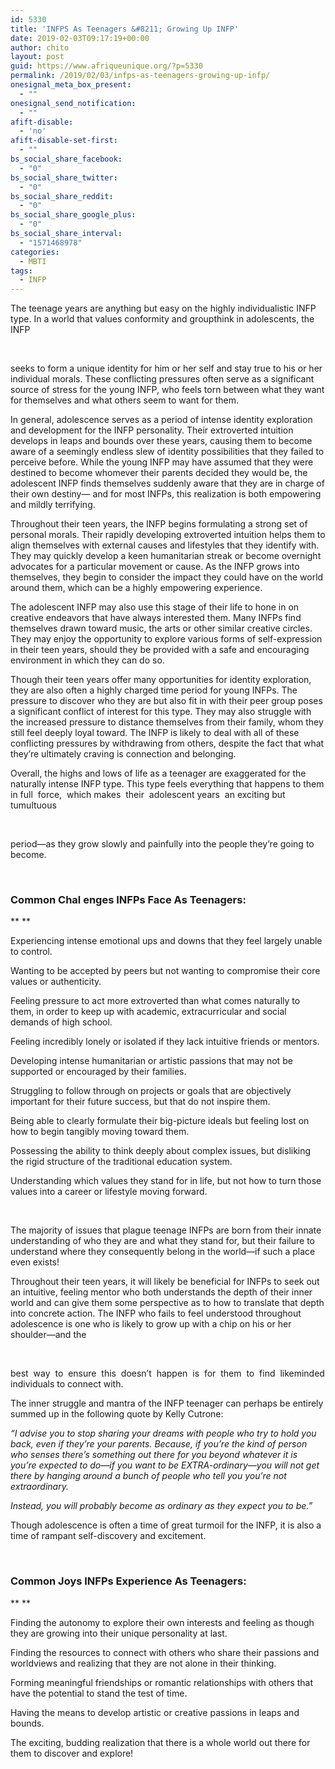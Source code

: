 ```yaml
---
id: 5330
title: 'INFPS As Teenagers &#8211; Growing Up INFP'
date: 2019-02-03T09:17:19+00:00
author: chito
layout: post
guid: https://www.afriqueunique.org/?p=5330
permalink: /2019/02/03/infps-as-teenagers-growing-up-infp/
onesignal_meta_box_present:
  - ""
onesignal_send_notification:
  - ""
afift-disable:
  - 'no'
afift-disable-set-first:
  - ""
bs_social_share_facebook:
  - "0"
bs_social_share_twitter:
  - "0"
bs_social_share_reddit:
  - "0"
bs_social_share_google_plus:
  - "0"
bs_social_share_interval:
  - "1571468978"
categories:
  - MBTI
tags:
  - INFP
---
```

The teenage years are anything but easy on the highly individualistic INFP type. In a world that values conformity and groupthink in adolescents, the INFP

&nbsp;

seeks to form a unique identity for him or her self and stay true to his or her individual morals. These conflicting pressures often serve as a significant source of stress for the young INFP, who feels torn between what they want for themselves and what others seem to want for them.

In general, adolescence serves as a period of intense identity exploration and development for the INFP personality. Their extroverted intuition develops in leaps and bounds over these years, causing them to become aware of a seemingly endless slew of identity possibilities that they failed to perceive before. While the young INFP may have assumed that they were destined to become whomever their parents decided they would be, the adolescent INFP finds themselves suddenly aware that they are in charge of their own destiny— and for most INFPs, this realization is both empowering and mildly terrifying.

Throughout their teen years, the INFP begins formulating a strong set of personal morals. Their rapidly developing extroverted intuition helps them to align themselves with external causes and lifestyles that they identify with. They may quickly develop a keen humanitarian streak or become overnight advocates for a particular movement or cause. As the INFP grows into themselves, they begin to consider the impact they could have on the world around them, which can be a highly empowering experience.

The adolescent INFP may also use this stage of their life to hone in on creative endeavors that have always interested them. Many INFPs find themselves drawn toward music, the arts or other similar creative circles. They may enjoy the opportunity to explore various forms of self-expression in their teen years, should they be provided with a safe and encouraging environment in which they can do so.

Though their teen years offer many opportunities for identity exploration, they are also often a highly charged time period for young INFPs. The pressure to discover who they are but also fit in with their peer group poses a significant conflict of interest for this type. They may also struggle with the increased pressure to distance themselves from their family, whom they still feel deeply loyal toward. The INFP is likely to deal with all of these conflicting pressures by withdrawing from others, despite the fact that what they’re ultimately craving is connection and belonging.

Overall, the highs and lows of life as a teenager are exaggerated for the naturally intense INFP type. This type feels everything that happens to them in full  force,  which makes  their  adolescent years  an exciting but tumultuous

&nbsp;

period—as they grow slowly and painfully into the people they’re going to become.

&nbsp;

### Common Chal enges INFPs Face As Teenagers:

** **

Experiencing intense emotional ups and downs that they feel largely unable to control.

Wanting to be accepted by peers but not wanting to compromise their core values or authenticity.

Feeling pressure to act more extroverted than what comes naturally to them, in order to keep up with academic, extracurricular and social demands of high school.

Feeling incredibly lonely or isolated if they lack intuitive friends or mentors.

Developing intense humanitarian or artistic passions that may not be supported or encouraged by their families.

Struggling to follow through on projects or goals that are objectively important for their future success, but that do not inspire them.

Being able to clearly formulate their big-picture ideals but feeling lost on how to begin tangibly moving toward them.

Possessing the ability to think deeply about complex issues, but disliking the rigid structure of the traditional education system.

Understanding which values they stand for in life, but not how to turn those values into a career or lifestyle moving forward.

&nbsp;

The majority of issues that plague teenage INFPs are born from their innate understanding of who they are and what they stand for, but their failure to understand where they consequently belong in the world—if such a place even exists!

Throughout their teen years, it will likely be beneficial for INFPs to seek out an intuitive, feeling mentor who both understands the depth of their inner world and can give them some perspective as to how to translate that depth into concrete action. The INFP who fails to feel understood throughout adolescence is one who is likely to grow up with a chip on his or her shoulder—and the

&nbsp;

best  way  to  ensure  this  doesn’t  happen  is  for  them  to  find  likeminded individuals to connect with.

The inner struggle and mantra of the INFP teenager can perhaps be entirely summed up in the following quote by Kelly Cutrone:

_“I_ _advise_ _you to stop sharing your dreams with people who try to hold you back, even if they’re your parents. Because, if you’re the kind of person who senses there’s something out there for you beyond whatever it is you’re expected to do—if you want to be EXTRA-ordinary—you will not get there by hanging around a bunch of people who tell you you’re not extraordinary._

_Instead,_ _you will probably become as ordinary as they expect you to be.”_

Though adolescence is often a time of great turmoil for the INFP, it is also a time of rampant self-discovery and excitement.

&nbsp;

### Common Joys INFPs Experience As Teenagers:

** **

Finding the autonomy to explore their own interests and feeling as though they are growing into their unique personality at last.

Finding the resources to connect with others who share their passions and worldviews and realizing that they are not alone in their thinking.

Forming meaningful friendships or romantic relationships with others that have the potential to stand the test of time.

Having the means to develop artistic or creative passions in leaps and bounds.

The exciting, budding realization that there is a whole world out there for them to discover and explore!

&nbsp;